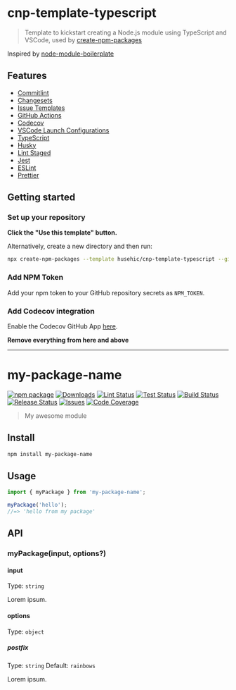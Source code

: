 <!--instructions-of-template-->

# cnp-template-typescript

> Template to kickstart creating a Node.js module using TypeScript and VSCode, used by [create-npm-packages](https://github.com/hsuehic/create-npm-packages#create-npm-packages)

Inspired by [node-module-boilerplate](https://github.com/sindresorhus/node-module-boilerplate)

## Features

- [Commitlint](https://github.com/conventional-changelog/commitlint)
- [Changesets](https://github.com/changesets/changesets)
- [Issue Templates](https://github.com/hsuehic/cnp-template-typescript/tree/main/.github/ISSUE_TEMPLATE)
- [GitHub Actions](https://github.com/hsuehic/cnp-template-typescript/tree/main/.github/workflows)
- [Codecov](https://about.codecov.io/)
- [VSCode Launch Configurations](https://github.com/hsuehic/cnp-template-typescript/blob/main/.vscode/launch.json)
- [TypeScript](https://www.typescriptlang.org/)
- [Husky](https://github.com/typicode/husky)
- [Lint Staged](https://github.com/okonet/lint-staged)
- [Jest](https://jestjs.io/)
- [ESLint](https://eslint.org/)
- [Prettier](https://prettier.io/)

## Getting started

### Set up your repository

**Click the "Use this template" button.**

Alternatively, create a new directory and then run:

```bash
npx create-npm-packages --template husehic/cnp-template-typescript --github-username=xxx
```

### Add NPM Token

Add your npm token to your GitHub repository secrets as `NPM_TOKEN`.

### Add Codecov integration

Enable the Codecov GitHub App [here](https://github.com/apps/codecov).

**Remove everything from here and above**

---

<!--instructions-of-template-->

# <!--package-name-->my-package-name<!--package-name-->

[![npm package][npm-img]][npm-url]
[![Downloads][downloads-img]][downloads-url]
[![Lint Status][lint-img]][lint-url]
[![Test Status][test-img]][test-url]
[![Build Status][build-img]][build-url]
[![Release Status][release-img]][release-url]
[![Issues][issues-img]][issues-url]
[![Code Coverage][codecov-img]][codecov-url]

> My awesome module

## Install

```bash
npm install my-package-name
```

## Usage

```ts
import { myPackage } from 'my-package-name';

myPackage('hello');
//=> 'hello from my package'
```

## API

### myPackage(input, options?)

#### input

Type: `string`

Lorem ipsum.

#### options

Type: `object`

##### postfix

Type: `string`
Default: `rainbows`

Lorem ipsum.

<!--badge-variables-->

[lint-img]: https://github.com/hsuehic/cnp-template-typescript/actions/workflows/lint.yaml/badge.svg
[lint-url]: https://github.com/hsuehic/cnp-template-typescript/workflows/lint.yaml
[test-img]: https://github.com/hsuehic/cnp-template-typescript/actions/workflows/test.yaml/badge.svg
[test-url]: https://github.com/hsuehic/cnp-template-typescript/workflows/test.yaml
[build-img]: https://github.com/hsuehic/cnp-template-typescript/actions/workflows/build.yaml/badge.svg
[build-url]: https://github.com/hsuehic/cnp-template-typescript/workflows/build.yaml
[release-img]: https://github.com/hsuehic/cnp-template-typescript/actions/workflows/release.yaml/badge.svg
[release-url]: https://github.com/hsuehic/cnp-template-typescript/workflows/release.yaml
[downloads-img]: https://img.shields.io/npm/dt/cnp-teamplate-typescript
[downloads-url]: https://www.npmtrends.com/cnp-teamplate-typescript
[npm-img]: https://img.shields.io/npm/v/cnp-template-typescript
[npm-url]: https://www.npmjs.com/package/cnp-template-typescript
[issues-img]: https://img.shields.io/github/issues/hsuehic/cnp-template-typescript
[issues-url]: https://github.com/hsuehic/cnp-template-typescript/issues
[codecov-img]: https://codecov.io/gh/hsuehic/cnp-template-typescript/branch/main/graph/badge.svg
[codecov-url]: https://codecov.io/gh/hsuehic/cnp-template-typescript

<!--badge-variables-->

